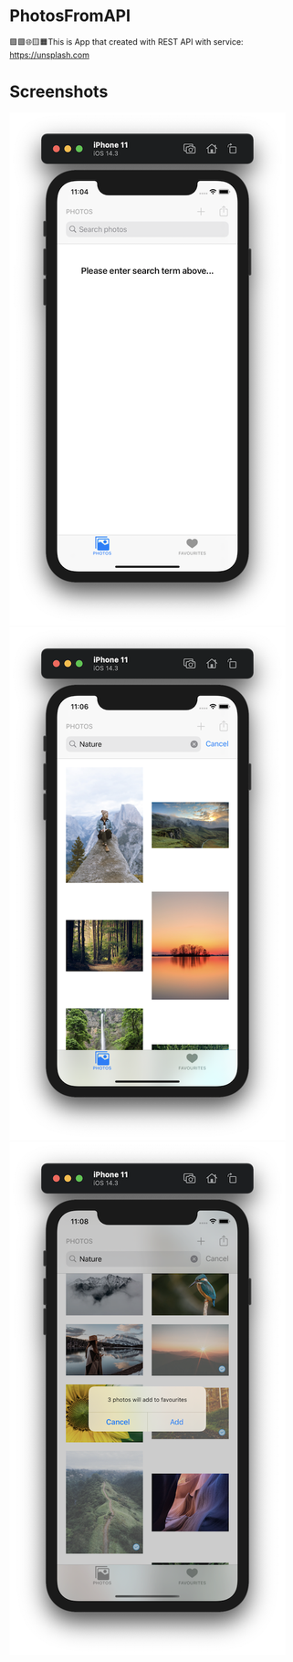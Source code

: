 # PhotosFromAPI
🟪🟩🌐🟨🟧This is App that created with REST API with service: ​https://unsplash.com​

# Screenshots
![](https://github.com/IsaikinSergei/PhotosFromAPI/blob/master/Screenshots/Снимок%20экрана%202020-12-30%20в%2023.04.18.png?raw=true)
![](https://github.com/IsaikinSergei/PhotosFromAPI/blob/master/Screenshots/Снимок%20экрана%202020-12-30%20в%2023.06.53.png?raw=true)
![](https://github.com/IsaikinSergei/PhotosFromAPI/blob/master/Screenshots/Снимок%20экрана%202020-12-30%20в%2023.08.12.png?raw=true)
![]()
![]()
